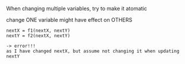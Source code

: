 


When changing multiple variables, try to make it atomatic

change ONE variable might have effect on OTHERS

	nextX = f1(nextX, nextY)
	nextY = f2(nextX, nextY) 

	-> error!!!
	as I have changed nextX, but assume not changing it when updating nextY


